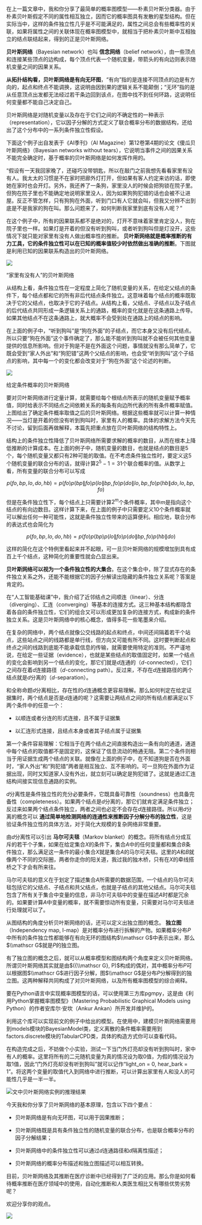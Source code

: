 在上一篇文章中，我和你分享了最简单的概率图模型——朴素贝叶斯分类器。由于朴素贝叶斯假定不同的属性相互独立，因而它的概率图具有发散的星型结构。但在实际当中，这样的条件独立性几乎是不可能满足的，属性之间总会有些概率性的关联，如果将属性之间的关联体现在概率图模型中，就相当于把朴素贝叶斯中互相独立的结点联结起来，得到的正是贝叶斯网络。

**贝叶斯网络**（Bayesian network）也叫 **信念网络**（belief network），由一些顶点和连接某些顶点的边构成，每个顶点代表一个随机变量，带箭头的有向边则表示随机变量之间的因果关系。

**从拓扑结构看，贝叶斯网络是有向无环图**，“有向”指的是连接不同顶点的边是有方向的，起点和终点不能调换，这说明由因到果的逻辑关系不能颠倒；“无环”指的是从任意顶点出发都无法经过若干条边回到该点，在图中找不到任何环路，这说明任何变量都不能自己决定自己。

贝叶斯网络是对随机变量以及存在于它们之间的不确定性的一种表示（representation），它以因子分解的方式定义了联合概率分布的数据结构，还给出了这个分布中的一系列条件独立性假设。

下面这个例子出自发表于《AI季刊》（AI Magazine）第12卷第4期的论文《傻瓜贝叶斯网络》（Bayesian networks without tears），它说明当事件之间的因果关系不能完全确定时，基于概率的贝叶斯网络是如何发挥作用的。

“假设有一天我回家晚了，还碰巧没带钥匙，所以在敲门之前我想先看看家里有没有人。我太太的习惯是不在家时把廊外灯打开，但如果有客人约定来访的话，即使她在家时也会开灯。另外，我还养了一条狗，家里没人的时候会把狗锁在院子里。但狗在院子里也不能确定地说明家里没人，因为如果狗狗犯错的话也会被不让进屋。反正不管怎样，只有狗狗在外面，听到门口有人它就会叫，但我又分辨不出到底是不是我家的狗在叫。那么问题来了，如何判断我家里到底有没有人呢？”

在这个例子中，所有的因果联系都不是绝对的，灯开不意味着家里肯定没人，狗在院子里也一样。如果灯是开着的但没有听到狗叫，或者听到狗叫但是灯没开，这些情况下就只能对家里有没有人做出概率性的推断。 **贝叶斯网络就是概率推断的有力工具，它的条件独立性可以在已知的概率值较少时依然做出准确的推断**。下图就是利用已知的因果联系构造出的贝叶斯网络。

![](https://static001.geekbang.org/resource/image/61/96/61b3056f2d0535a332ac3e33a2c3fe96.png?wh=1308*664)

“家里有没有人”的贝叶斯网络

从结构上看，条件独立性在一定程度上简化了随机变量的关系，在给定父结点的条件下，每个结点都和它的所有非后代结点条件独立。这意味着每个结点的概率既取决于它的父结点，也取决于它的子结点。从结构上看，父结点、子结点以及子结点的后代结点共同形成一条逻辑关系上的通路，概率的变化就是在这条通路上传导。如果其他结点不在这条通路上，就大概率不会受到处在通路上的结点的影响。

在上面的例子中，“听到狗叫”是“狗在外面”的子结点，而它本身又没有后代结点。所以只要“狗在外面”这个事件确定了，那么能不能听到狗叫就不会被任何其他变量提供的信息所影响。但对于狗是不是在外面这个问题，事情就没有那么简单了，它既会受到“家人外出”和“狗犯错”这两个父结点的影响，也会受“听到狗叫”这个子结点的影响，其中每一个的变化都会改变对于“狗在外面”这个论述的判断。

![](https://static001.geekbang.org/resource/image/10/8c/102b461742461283f716dc04dcba4b8c.png?wh=918*550)

给定条件概率的贝叶斯网络

要对贝叶斯网络进行定量计算，就需要给每个根结点所表示的随机变量赋予概率值，同时给表示不同结点之间依赖关系的每条有向边所代表的所有条件概率赋值。上图给出了确定条件概率取值之后的贝叶斯网络。根据这些概率就可以计算一种情况——当灯是开着的但没有听到狗叫时，家里有人的概率。具体的求解方法今天先不讨论，留到后面再做解释，本篇先把重点放在贝叶斯网络的结构特性上。

结构上的条件独立性降低了贝叶斯网络所需要求解的概率的数目，从而在根本上降低推断的计算成本。在上面的例子中，随机变量的数目，也就是结点的数目是5个，每个随机变量又都只有2种可能的取值。在不考虑条件独立性时，要定义这5个随机变量的联合分布的话，就得计算$2^5 - 1 = 31$个联合概率的值。从数学上看，所有变量的联合分布可以写成

$$ p(fo, bp, lo, do, hb) = p(fo)p(bp \| fo)p(lo \| bp, fo)p(do \| lo, bp, fo)p(hb \| do, lo, bp, fo) $$

但是在条件独立性下，每个结点上只需要计算$2 ^ m$个条件概率，其中$m$是指向这个结点的有向边数目。这样计算下来，在上面的例子中只需要定义10个条件概率就可以解出任何一种可能性，这就是条件独立性带来的运算便利。相应地，联合分布的表达式也会简化为

$$ p(fo, bp, lo, do, hb) = p(fo)p(bp)p(lo \| fo)p(do \| bp, fo)p(hb \| do) $$

这样的简化在这个特例里看起来并不起眼，可一旦贝叶斯网络的规模增加到具有成百上千个结点，这种简化的重要性就会凸显出来。

**贝叶斯网络可以视为一个条件独立性的大集合**。在这个集合中，除了显式存在的条件独立关系之外，还能不能根据它的因子分解读出隐藏的条件独立关系呢？答案是肯定的。

在“人工智能基础课”中，我介绍了近邻结点之间顺连（linear）、分连（diverging）、汇连（converging）等基本的连接方式。这三种基本结构都隐含着各自的条件独立性，它们的组合又可以形成更加复杂的连接方式，构成新的条件独立关系。这是贝叶斯网络中的核心概念，值得多花一些笔墨来介绍。

在复杂的网络中，两个结点就像公交线路的起点和终点，中间还间隔着若干个站点，这些站点之间的线路都是单行线，但方向又可能有所不同。这时要判断起点和终点之间的线路到底能不能承载信息的传输，就需要使用特定的准则。不严谨地说，在给定一些证据（evidence），也就是某些结点的取值固定时，如果一个结点的变化会影响到另一个结点的变化，那它们就是$d$连通的（$d$-connected），它们之间存在着$d$连接路径（$d$-connecting path）。反过来，不存在$d$连接路径的两个结点就是$d$分离的（$d$-separation）。

和全称命题$d$分离相比，存在性的$d$连通概念更容易理解。那么如何判定在给定证据集时，两个结点是否是$d$连通的呢？这需要让两结点之间的所有结点都满足以下两个条件中的任意一个：

- 以顺连或者分连的形式连接，且不属于证据集

- 以汇连形式连接，且结点本身或者其子结点属于证据集


第一个条件容易理解：它相当于在两个结点之间直接构造出一条有向的通道，通道中每个结点的取值都不是固定的，这保证了信息流动的畅通无阻。第二个条件则相当于用证据生成两个结点的关联。就像在上面的例子中，在不知道狗是否在外面时，“家人外出”和“狗犯错”两者是相互独立、互不影响的。可一旦狗在外面作为证据出现，同时又知道家人没有外出，就立刻可以确定是狗犯错了。这就是通过汇连结构间接实现信息通路的实例。

$d$分离性是条件独立性的充分必要条件，它既具备可靠性（soundness）也具备完备性（completeness）。如果两个结点是$d$分离的，那它们就肯定满足条件独立；反过来如果两个结点条件独立，两者之间也必定不会存在$d$连接路径。所以用$d$分离的概念可以 **通过简单地检测网络的连通性来推断因子分解分布的独立性**，这是验证条件独立性的具体方法，对于简化大规模的复杂网络非常重要。

由$d$分离性可以引出 **马尔可夫毯**（Markov blanket）的概念。将所有结点分成互斥的若干个子集，如果在给定集合$X$的条件下，集合$A$中的任何变量都和集合$B$条件独立，那么满足这一条件的最小集合$X$就是集合$A$的马尔可夫毯。这里的$A$和$B$就像两个不同的交际圈，两者你走你的阳关道，我过我的独木桥，只有在$X$的牵线搭桥之下才会有所来往。

马尔可夫毯的意义在于划定了描述集合$A$所需要的数据范围，一个结点的马尔可夫毯包括它的父结点、子结点和共父结点，也就是子结点的其他父结点。马尔可夫毯包含了所有关于集合中变量的信息，非马尔可夫毯中的变量在描述$A$时都是冗余的。如果要计算$A$中变量的概率，就不需要惊动所有变量，只需要对马尔可夫毯进行处理就可以了。

从图结构的角度分析贝叶斯网络的话，还可以定义出独立图的概念。 **独立图**（Independency map, I-map）是对概率分布进行拆解的产物。如果概率分布$P$中所有的条件独立性都能够在有向无环的图结构$\\mathscr G$中表示出来，那么$\\mathscr G$就是$P$的独立图。

有了独立图的概念之后，就可以从概率模型和图结构两个角度来定义贝叶斯网络。所谓贝叶斯网络其实就是由$({\\mathscr G}, P)$构成的偶对，其中概率分布$P$可以根据图$\\mathscr G$进行因子分解，图$\\mathscr G$是分布$P$分解得到的独立图。这两种解释共同构成了对贝叶斯网络，以及所有概率图模型的综合阐释。

要在Python语言中实现概率图模型的话，可以使用第三方库pgmpy，这是由《利用Python掌握概率图模型》（Mastering Probabilistic Graphical Models using Python）的作者安库尔·安坎（Ankur Ankan）所开发并维护的。

利用这个库可以实现前文的例子中给出的模型。在使用中，建模贝叶斯网络需要用到models模块的BayesianModel类，定义离散的条件概率需要用到factors.discrete模块的TabularCPD类，具体的构造方式你可以查看代码。

在构造完成之后，不妨做个小实验，测试一下当门外灯亮却没有听到狗叫时，家中有人的概率。这里将所有的二元随机变量为真的情况设为取0值，为假的情况设为取1值，因此“门外灯亮却没有听到狗叫”就可以记作“light\_on = 0, hear\_bark = 1”。将这两个变量的取值代入到网络中进行推断，可以计算出家里有人和没人的可能性几乎是一半一半。

![](https://static001.geekbang.org/resource/image/09/93/097e2271c5189c15f99701e8a7ca7a93.png?wh=252*98)文中贝叶斯网络实例的推理结果

今天我和你分享了贝叶斯网络的基本原理，包含以下四个要点：

- 贝叶斯网络是有向无环图，可以用于因果推断；

- 贝叶斯网络既是具有条件独立性的随机变量的联合分布，也是联合概率分布的因子分解结果；

- 贝叶斯网络中的条件独立性可以通过$d$连通路径和$d$隔离性描述；

- 贝叶斯网络的概率分布描述和独立图描述可以相互转换。


目前，贝叶斯网络及其推断在医疗诊断中已经得到了广泛的应用。那么你是如何看待概率推断在医疗领域中的使用，自动化推断和人类医生相比又有哪些优势劣势呢？

欢迎分享你的观点。

![](https://static001.geekbang.org/resource/image/35/97/3564564b098ebb08de7e71869dcd5a97.jpg?wh=2379*2300)